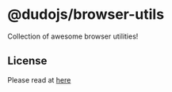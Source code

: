 # @dudojs/browser-utils
Collection of awesome browser utilities!

## License
Please read at [here](./LICENSE.md)
